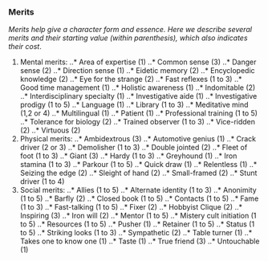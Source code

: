 ### Merits

_Merits help give a character form and essence. Here we describe several merits and their starting value (within parenthesis), which also indicates their cost_.

1. Mental merits:
..* Area of expertise (1)
..* Common sense (3)
..* Danger sense (2)
..* Direction sense (1)
..* Eidetic memory (2)
..* Encyclopedic knowledge (2)
..* Eye for the strange (2)
..* Fast reflexes (1 to 3)
..* Good time management (1)
..* Holistic awareness (1)
..* Indomitable (2)
..* Interdisciplinary specialty (1)
..* Investigative aide (1)
..* Investigative prodigy (1 to 5)
..* Language (1)
..* Library (1 to 3)
..* Meditative mind (1,2 or 4)
..* Multilingual (1)
..* Patient (1)
..* Professional training (1 to 5)
..* Tolerance for biology (2)
..* Trained observer (1 to 3)
..* Vice-ridden (2)
..* Virtuous (2)
2. Physical merits:
..* Ambidextrous (3)
..* Automotive genius (1)
..* Crack driver (2 or 3)
..* Demolisher (1 to 3)
..* Double jointed (2)
..* Fleet of foot (1 to 3)
..* Giant (3)
..* Hardy (1 to 3)
..* Greyhound (1)
..* Iron stamina (1 to 3)
..* Parkour (1 to 5)
..* Quick draw (1)
..* Relentless (1)
..* Seizing the edge (2)
..* Sleight of hand (2)
..* Small-framed (2)
..* Stunt driver (1 to 4)
3. Social merits:
..* Allies (1 to 5)
..* Alternate identity (1 to 3)
..* Anonimity (1 to 5)
..* Barfly (2)
..* Closed book (1 to 5)
..* Contacts (1 to 5)
..* Fame (1 to 3)
..* Fast-talking (1 to 5)
..* Fixer (2)
..* Hobbyist Clique (2)
..* Inspiring (3)
..* Iron will (2)
..* Mentor (1 to 5)
..* Mistery cult initiation (1 to 5)
..* Resources (1 to 5)
..* Pusher (1)
..* Retainer (1 to 5)
..* Status (1 to 5)
..* Striking looks (1 to 3)
..* Sympathetic (2)
..* Table turner (1)
..* Takes one to know one (1)
..* Taste (1)
..* True friend (3)
..* Untouchable (1)


